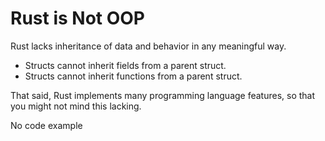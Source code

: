 # Rust is Not OOP

Rust lacks inheritance of data and behavior in any meaningful way.

* Structs cannot inherit fields from a parent struct.
* Structs cannot inherit functions from a parent struct.

That said, Rust implements many programming language features, so that you might not
mind this lacking.


No code example
